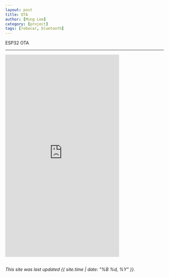 ```yaml
---
layout: post
title: OTA
author: [Ming Lee]
category: [project]
tags: [robocar, bluetooth]
---
```


ESP32 OTA

---

<iframe width="362" height="644" src="https://www.youtube.com/embed/UDe8FL3kPK8" title="OTA" frameborder="0" allow="accelerometer; autoplay; clipboard-write; encrypted-media; gyroscope; picture-in-picture; web-share" allowfullscreen></iframe>


<br>
<br>

*This site was last updated {{ site.time | date: "%B %d, %Y" }}.*

